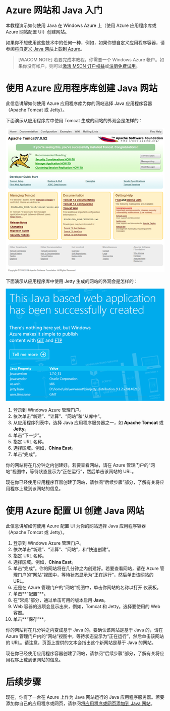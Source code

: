 <properties linkid="develop-java-tutorials-web-site-get-started" urlDisplayName="Get started with Azure" pageTitle="Get started with Windows Azure Web Sites using Java" metaKeywords="" description="This tutorial shows you how to deploy a Java web site to Windows Azure." metaCanonical="" services="web-sites" documentationCenter="Java" title="Get started with Azure and Java" videoId="" scriptId="" authors="robmcm" solutions="" manager="wpickett" editor="mollybos" />

# Azure 网站和 Java 入门

本教程演示如何使用 Java 在 Windows Azure 上（使用 Azure 应用程序库或 Azure 网站配置 UI）创建网站。

如果你不想使用这些技术中的任何一种，例如，如果你想自定义应用程序容器，请参阅[将自定义 Java 网站上载到 Azure][将自定义 Java 网站上载到 Azure]。

> [WACOM.NOTE] 若要完成本教程，你需要一个 Windows Azure 帐户。如果你没有帐户，则可以[激活 MSDN 订户权益][激活 MSDN 订户权益]或[注册免费试用][注册免费试用]。

# 使用 Azure 应用程序库创建 Java 网站

此信息讲解如何使用 Azure 应用程序库为你的网站选择 Java 应用程序容器（Apache Tomcat 或 Jetty）。

下面演示从应用程序库中使用 Tomcat 生成的网站的外观会是怎样的：

![使用 Apache Tomcat 的网站][使用 Apache Tomcat 的网站]

下面演示从应用程序库中使用 Jetty 生成的网站的外观会是怎样的：

![使用 Jetty 的网站][使用 Jetty 的网站]

1.  登录到 Windows Azure 管理门户。
2.  依次单击“新建”、“计算”、“网站”和“从库中”。
3.  从应用程序列表中，选择 Java 应用程序服务器之一，如 **Apache Tomcat** 或 **Jetty**。
4.  单击“下一步”。
5.  指定 URL 名称。
6.  选择区域。例如，**China East**。
7.  单击“完成”。

你的网站将在几分钟之内创建好。若要查看网站，请在 Azure 管理门户的“网站”视图中，等待状态显示为“正在运行”，然后单击该网站的 URL。

现在你已经使用应用程序容器创建了网站，请参阅“后续步骤”部分，了解有关将应用程序上载到该网站的信息。

# 使用 Azure 配置 UI 创建 Java 网站

此信息讲解如何使用 Azure 配置 UI 为你的网站选择 Java 应用程序容器（Apache Tomcat 或 Jetty）。

1.  登录到 Windows Azure 管理门户。
2.  依次单击“新建”、“计算”、“网站”，和“快速创建”。
3.  指定 URL 名称。
4.  选择区域。例如，**China East**。
5.  单击“完成”。你的网站将在几分钟之内创建好。若要查看网站，请在 Azure 管理门户的“网站”视图中，等待状态显示为“正在运行”，然后单击该网站的 URL。
6.  还是在 Azure 管理门户的“网站”视图中，单击你网站的名称以打开
    仪表板。
7.  单击**“配置”**。
8.  在“常规”部分，通过单击可用的版本启用 **Java**。
9.  Web 容器的选项会显示出来，例如，Tomcat 和 Jetty。选择要使用的 Web 容器。
10. 单击**“保存”**。

你的网站将在几分钟之内变成基于 Java 的。要确认该网站是基于 Java 的，请在 Azure 管理门户内的“网站”视图中，等待状态显示为“正在运行”，然后单击该网站的 URL。请注意，页面上提供的文本会指出这个新网站是基于 Java 的网站。

现在你已经使用应用程序容器创建了网站，请参阅“后续步骤”部分，了解有关将应用程序上载到该网站的信息。

# 后续步骤

现在，你有了一台在 Azure 上作为 Java 网站运行的 Java 应用程序服务器。若要添加你自己的应用程序或网页，请参阅[将应用程序或网页添加到 Java 网站][将应用程序或网页添加到 Java 网站]。

  [将自定义 Java 网站上载到 Azure]: ../web-sites-java-custom-upload
  [激活 MSDN 订户权益]: /en-us/pricing/member-offers/msdn-benefits-details/?WT.mc_id=A261C142F
  [注册免费试用]: /en-us/pricing/free-trial/?WT.mc_id=A261C142F
  [使用 Apache Tomcat 的网站]: ./media/web-sites-java-get-started/tomcat.png
  [使用 Jetty 的网站]: ./media/web-sites-java-get-started/jetty.png
  [将应用程序或网页添加到 Java 网站]: ../web-sites-java-add-app
